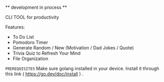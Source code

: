 ** development in process **

CLI TOOL for productivity

Features: 
  - To Do List
  - Pomodoro Timer
  - Generate Random / New (Motivation / Dad Jokes / Quote)
  - Trivia Quiz to Refresh Your Mind
  - File Organization

``PREREQUISITES``
  Make sure golang installed in your device. Install it through this link ( https://go.dev/doc/install ) . 
